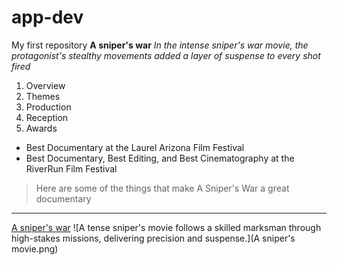 # app-dev
My first repository
**A sniper's war**
*In the intense sniper's war movie, the protagonist's stealthy movements added a layer of suspense to every shot fired*
1. Overview
2. Themes
3. Production
4. Reception
5. Awards
- Best Documentary at the Laurel Arizona Film Festival
- Best Documentary, Best Editing, and Best Cinematography at the RiverRun Film Festival
> Here are some of the things that make A Sniper's War a great documentary
---
[A sniper's war](https://www.example.com)
![A tense sniper's movie follows a skilled marksman through high-stakes missions, delivering precision and suspense.](A sniper's movie.png)


